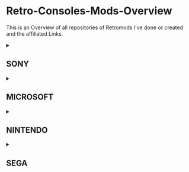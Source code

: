 # Retro-Consoles-Mods-Overview

This is an Overview of all repositories of Retromods I've done or created and the affiliated Links.

<details><summary><h2> SONY </h2></summary>
<p>
  
### PSX

- [XStation Cover](https://github.com/MrJSA/PSX-XStation-Cover)
- USB-C (To-Do)

### PSOne

- USB-C (To-Do)

### PS2

- [Fan Mod](https://github.com/MrJSA/PS2-Fan-Mod)
- SSD Tray (To-Do)
- USB-C (To-Do)
  
</p>
</details>

<details><summary><h2> MICROSOFT </h2></summary>
<p>

### XBOX

- [Fan Mod](https://github.com/MrJSA/XBOX-Fan-Mod)
- XBOX Wireless (To-Do)

</p>
</details>
  
<details><summary><h2> NINTENDO </h2></summary>
<p>

### NES

- USB-C (To-Do)

### SNES

- RGB-Mod
- USB-C (To-Do)
- Controller

### N64

- [N64-Blue-Kit-HW](https://github.com/MrJSA/N64-Blue-Kit-HW)
- [N64-Blue-Kit-FW](https://github.com/MrJSA/N64-Blue-Kit-FW)
- [Regionfree Cartridge Slot](https://github.com/MrJSA/N64-Regionfree-Cartridge-Slot)
- USB-C (To-Do)

### Gamecube

- [Fan Mod](https://github.com/MrJSA/Gamecube-Fan-Mod)
- USB-C (To-Do)

</p>
</details>
  
<details><summary><h2> SEGA </h2></summary>
<p>

### Saturn

- [Fenrir Cover](https://github.com/MrJSA/Saturn-Fenrir-Cover)
- USB-C (To-Do)

### Dreamcast

- ODE Cover
- [Fan Mod](https://github.com/MrJSA/Dreamcast-Fan-Mod)
- USB-C (To-Do)

</p>
</details>
